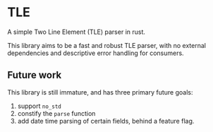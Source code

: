 # TLE

A simple Two Line Element (TLE) parser in rust.

This library aims to be a fast and robust TLE parser, with no external dependencies and descriptive
error handling for consumers.

## Future work

This library is still immature, and has three primary future goals: 

1. support `no_std`
2. constify the `parse` function
3. add date time parsing of certain fields, behind a feature flag.
